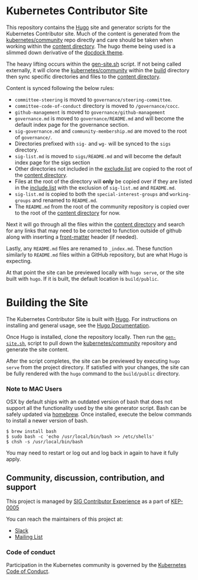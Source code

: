 # Kubernetes Contributor Site

This repository contains the [Hugo][hugo] site and generator scripts for the
Kubernetes Contributor site.  Much of the content is generated from the [kubernetes/community][kcommunity]
repo directly and care should be taken when working within the [content directory](content/). The
hugo theme being used is a slimmed down derivative of the [docdock theme][docdock].

The heavy lifting occurs within the [gen-site.sh](gen-site.sh) script. If not being called externally,
it will clone the [kubernetes/community][kcommunity] within the [build](build/) directory then sync
specific directories and files to the [content directory](content/). 

Content is synced following the below rules:
* `committee-steering` is moved to `governance/steering-committee`.
* `committee-code-of-conduct` directory is moved to `/governance/cocc`.
* `github-management` is moved to `governance/github-management`
* `governance.md` is moved to `governance/README.md` and will become the default index page for the
   governance section.
* `sig-governance.md` and `community-membership.md` are moved to the root of `governance/`.
* Directories prefixed with `sig-`  and `wg-` will be synced to the `sigs` directory.
* `sig-list.md` is moved to `sigs/README.md` and will become the default index page for the sigs section
* Other directories not included in the [exclude.list](exclude.list) are copied to the 
  root of the [content directory](content/).
* Files at the root of the directory will **only** be copied over if they are listed in the
  [include.list](include.list) with the exclusion of `sig-list.md` and `README.md`.
* `sig-list.md` is copied to both the `special-interest-groups` and `working-groups` and renamed
  to `README.md`.
* The `README.md` from the root of the community repository is copied over to the root of the
  [content directory](content/) for now.


Next it will go through all the files within the [content directory](content/) and search for any
links that may need to be corrected to function outside of github along with inserting a
[front-matter][frontmatter] header (if needed).

Lastly, any `README.md` files are renamed to `_index.md`. These function similarly to `README.md`
files within a GitHub repository, but are what Hugo is expecting.

At that point the site can be previewed locally with `hugo serve`, or the site built with `hugo`.
If it is built, the default location is `build/public`. 


# Building the Site

The Kubernetes Contributor Site is built with [Hugo][hugo].  For instructions on installing and
general usage, see the [Hugo Documentation]().

Once Hugo is installed, clone the repository locally. Then run the [`gen-site.sh`](gen-site.sh), 
script to pull down the [kubernetes/community][kcommunity] repository and generate the site content. 

After the script completes, the site can be previewed by executing `hugo serve` from the project
directory. If satisfied with your changes, the site can be fully rendered with the `hugo` command
to the `build/public` directory.

### Note to MAC Users
OSX by default ships with an outdated version of bash that does not support all the functionality
used by the site generator script. Bash can be safely updated via [homebrew](https://brew.sh/).
Once installed, execute the below commands to install a newer version of bash.
```
$ brew install bash
$ sudo bash -c 'echo /usr/local/bin/bash >> /etc/shells'
$ chsh -s /usr/local/bin/bash
```
You may need to restart or log out and log back in again to have it fully apply.


## Community, discussion, contribution, and support

This project is managed by [SIG Contributor Experience][sig-contribex] as a part of [KEP-0005][kep-0005]

You can reach the maintainers of this project at:

- [Slack](http://slack.k8s.io/#sig-contribex)
- [Mailing List](https://groups.google.com/forum/#!forum/kubernetes-sig-contribex)


### Code of conduct

Participation in the Kubernetes community is governed by the [Kubernetes Code of Conduct](code-of-conduct.md).

[hugo]: https://gohugo.io/
[hugo-docs]: https://gohugo.io/documentation/
[docdock]: https://github.com/vjeantet/hugo-theme-docdock
[kcommunity]: https://git.k8s.io/community
[frontmatter]: https://gohugo.io/content-management/front-matter/
[sig-contribex]: https://github.com/kubernetes/community/blob/master/sig-contributor-experience/README.md
[kep-0005]: https://github.com/kubernetes/community/blob/master/keps/sig-contributor-experience/0005-contributor-site.md